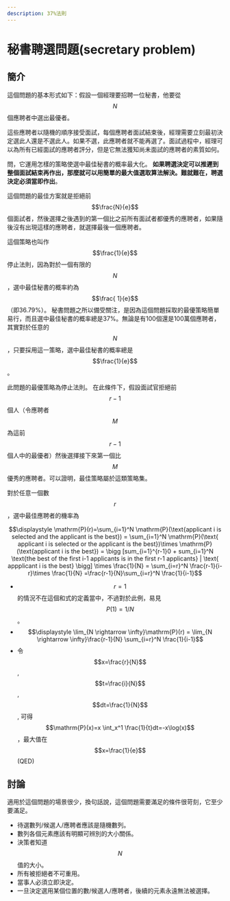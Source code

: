 ```yaml
---
description: 37%法則
---
```


# 秘書聘選問題\(secretary problem\)

## 簡介

這個問題的基本形式如下：假設一個經理要招聘一位秘書，他要從$$N$$個應聘者中選出最優者。

這些應聘者以隨機的順序接受面試，每個應聘者面試結束後，經理需要立刻最初決定選此人還是不選此人。如果不選，此應聘者就不能再選了。面試過程中，經理可以為所有已經面試的應聘者評分，但是它無法獲知尚未面試的應聘者的素質如何。 

 問，它運用怎樣的策略使選中最佳秘書的概率最大化。 **如果聘選決定可以推遲到整個面試結束再作出，那麼就可以用簡單的最大值選取算法解決。難就難在，聘選決定必須當即作出**。

這個問題的最佳方案就是拒絕前$$\frac{N}{e}$$ 個面試者，然後選擇之後遇到的第一個比之前所有面試者都優秀的應聘者，如果隨後沒有出現這樣的應聘者，就選擇最後一個應聘者。

這個策略也叫作 $$\frac{1}{e}$$  停止法則，因為對於一個有限的$$N$$，選中最佳秘書的概率約為$$\frac{ 1}{e}$$ （即36.79%）。 秘書問題之所以備受關注，是因為這個問題採取的最優策略簡單易行，而且選中最佳秘書的概率總是37%。無論是有100個還是100萬個應聘者，其實對於任意的$$N$$，只要採用這一策略，選中最佳秘書的概率總是$$\frac{1}{e}$$。

此問題的最優策略為停止法則。 在此條件下，假設面試官拒絕前$$r−1$$個人（令應聘者$$M$$為這前$$r−1$$個人中的最優者）然後選擇接下來第一個比$$M$$優秀的應聘者。可以證明，最佳策略屬於這類策略集。

對於任意一個數$$r$$，選中最佳應聘者的機率為

$$\displaystyle \mathrm{P}(r)=\sum_{i=1}^N \mathrm{P}(\text{applicant i is selected and the applicant is the best}) = \sum_{i=1}^N \mathrm{P}(\text{ applicant i is selected or the applicant is the best})\times \mathrm{P}(\text{applicant i is the best}) = \bigg [sum_{i=1}^{r-1}0 + sum_{i=1}^N \text{the best of the first i-1 applicants is in the first r-1 applicants} | \text{ appplicant  i is the best} \bigg] \times \frac{1}{N} = \sum_{i=r}^N \frac{r-1}{i-r}\times \frac{1}{N} =\frac{r-1}{N}\sum_{i=r}^N \frac{1}{i-1}$$



* $$ r=1$$的情況不在這個和式的定義當中，不過對於此例，易見 $$P(1)=1/N$$。
* $$\displaystyle \lim_{N \rightarrow \infty}\mathrm{P}(r) =  \lim_{N \rightarrow \infty}\frac{r-1}{N} \sum_{i=r}^N \frac{1}{i-1}$$
* 令$$x=\frac{r}{N}$$, $$t=\frac{i}{N}$$, $$dt=\frac{1}{N}$$, 可得$$\mathrm{P}(x)=x \int_x^1 \frac{1}{t}dt=-x\log(x)$$，最大值在$$x=\frac{1}{e}$$\(QED\)

## 討論

適用於這個問題的場景很少，換句話說，這個問題需要滿足的條件很苛刻，它至少要滿足。

* 待選數列/候選人/應聘者應該是隨機數列。
* 數列各個元素應該有明顯可辨別的大小關係。
* 決策者知道$$N$$值的大小。
* 所有被拒絕者不可重用。
* 當事人必須立即決定。
* 一旦決定選用某個位置的數/候選人/應聘者，後續的元素永遠無法被選擇。



